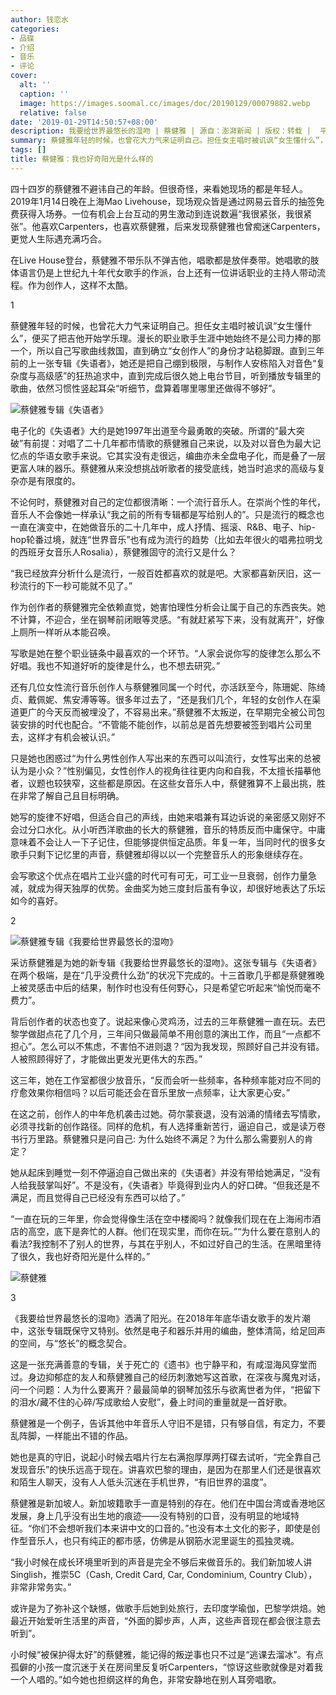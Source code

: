 ```yaml
---
author: 钱恋水
categories:
- 品碟
- 介绍
- 音乐
- 评论
cover:
  alt: ''
  caption: ''
  image: https://images.soomal.cc/images/doc/20190129/00079882.webp
  relative: false
date: '2019-01-29T14:50:57+08:00'
description: 我要给世界最悠长的湿吻 | 蔡健雅 | 源自：澎湃新闻 | 版权：转载 |  平均/总评分：10.00/10
summary: 蔡健雅年轻的时候，也曾花大力气来证明自己。担任女主唱时被讥讽“女生懂什么”，便买了把吉他开始学乐理。漫长的职业歌手生涯中她始终不是公司力捧的那一个，所以自己写歌曲线救国，直到确立“女创作人”的身份才站稳脚跟……
tags: []
title: 蔡健雅：我也好奇阳光是什么样的
---
```


四十四岁的蔡健雅不避讳自己的年龄。但很奇怪，来看她现场的都是年轻人。2019年1月14日晚在上海Mao Livehouse，现场观众皆是通过网易云音乐的抽签免费获得入场券。一位有机会上台互动的男生激动到连说数遍“我很紧张，我很紧张”。他喜欢Carpenters，也喜欢蔡健雅，后来发现蔡健雅也曾痴迷Carpenters，更觉人生际遇充满巧合。

在Live House登台，蔡健雅不带乐队不弹吉他，唱歌都是放伴奏带。她唱歌的肢体语言仍是上世纪九十年代女歌手的作派，台上还有一位讲话职业的主持人带动流程。作为创作人，这样不太酷。

1

蔡健雅年轻的时候，也曾花大力气来证明自己。担任女主唱时被讥讽“女生懂什么”，便买了把吉他开始学乐理。漫长的职业歌手生涯中她始终不是公司力捧的那一个，所以自己写歌曲线救国，直到确立“女创作人”的身份才站稳脚跟。直到三年前的上一张专辑《失语者》，她还是把自己绷到极限，与制作人安栋陷入对音色“复杂度与高级感”的狂热追求中，直到完成后很久她上电台节目，听到播放专辑里的歌曲，依然习惯性竖起耳朵“听细节，盘算着哪里哪里还做得不够好”。

![蔡健雅专辑《失语者》](https://images.soomal.cc/images/doc/20160105/00057665_01.webp)





电子化的《失语者》大约是她1997年出道至今最勇敢的突破。所谓的“最大突破”有前提：对唱了二十几年都市情歌的蔡健雅自己来说，以及对以音色为最大记忆点的华语女歌手来说。它其实没有走很远，编曲亦未全盘电子化，而是叠了一层更富人味的器乐。蔡健雅从来没想挑战听歌者的接受底线，她当时追求的高级与复杂亦是有限度的。

不论何时，蔡健雅对自己的定位都很清晰：一个流行音乐人。在崇尚个性的年代，音乐人不会像她一样承认“我之前的所有专辑都是写给别人的”。只是流行的概念也一直在演变中，在她做音乐的二十几年中，成人抒情、摇滚、R&B、电子、hip-hop轮番过境，就连“世界音乐”也有成为流行的趋势（比如去年很火的唱弗拉明戈的西班牙女音乐人Rosalia），蔡健雅固守的流行又是什么？

“我已经放弃分析什么是流行，一般百姓都喜欢的就是吧。大家都喜新厌旧，这一秒流行的下一秒可能就不见了。”

作为创作者的蔡健雅完全依赖直觉，她害怕理性分析会让属于自己的东西丧失。她不计算，不迎合，坐在钢琴前闭眼等灵感。“有就赶紧写下来，没有就离开”，好像上厕所一样听从本能召唤。

写歌是她在整个职业链条中最喜欢的一个环节。“人家会说你写的旋律怎么那么不好唱。我也不知道好听的旋律是什么，也不想去研究。”

还有几位女性流行音乐创作人与蔡健雅同属一个时代，亦活跃至今，陈珊妮、陈绮贞、戴佩妮、焦安溥等等。很多年过去了，“还是我们几个，年轻的女创作人在渠道更广的今天反而被埋没了，不容易出来。”蔡健雅不太叛逆，在早期完全被公司包装安排的时代也配合。“不管能不能创作，以前总是首先想要被签到唱片公司里去，这样才有机会被认识。”

只是她也困惑过“为什么男性创作人写出来的东西可以叫流行，女性写出来的总被认为是小众？”性别偏见，女性创作人的视角往往更内向和自我，不太擅长描摹他者，议题也较狭窄，这些都是原因。在这些女音乐人中，蔡健雅算不上最出挑，胜在非常了解自己且目标明确。

她写的旋律不好唱，但适合自己的声线，由她来唱兼有耳边诉说的亲密感又刚好不会过分口水化。从小听西洋歌曲的长大的蔡健雅，音乐的特质反而中庸保守。中庸意味着不会让人一下子记住，但能够提供恒定品质。年复一年，当同时代的很多女歌手只剩下记忆里的声音，蔡健雅却得以以一个完整音乐人的形象继续存在。

会写歌这个优点在唱片工业兴盛的时代可有可无，可工业一旦衰弱，创作力量急减，就成为得天独厚的优势。金曲奖为她三度封后虽有争议，却很好地表达了乐坛如今的喜好。

2

![蔡健雅专辑《我要给世界最悠长的湿吻》](https://images.soomal.cc/images/doc/20190129/00079880_01.webp)





采访蔡健雅是为她的新专辑《我要给世界最悠长的湿吻》。这张专辑与《失语者》在两个极端，是在“几乎没费什么劲”的状况下完成的。十三首歌几乎都是蔡健雅晚上被灵感击中后的结果，制作时也没有任何野心，只是希望它听起来“愉悦而毫不费力”。

背后创作者的状态也变了。说起来像心灵鸡汤，过去的三年蔡健雅一直在玩。去巴黎学做甜点花了几个月，三年间只做最简单不用创意的演出工作，而且“一点都不担心”。怎么可以不焦虑，不害怕不进则退？“因为我发现，照顾好自己并没有错。人被照顾得好了，才能做出更发光更伟大的东西。”

这三年，她在工作室都很少放音乐，“反而会听一些频率，各种频率能对应不同的疗愈效果你相信吗？以后可能还会在音乐里放一点频率，让大家更心安。”

在这之前，创作人的中年危机袭击过她。荷尔蒙衰退，没有汹涌的情绪去写情歌，必须寻找新的创作路径。同样的危机，有人选择重新苦行，逼迫自己，或是读万卷书行万里路。蔡健雅只是问自己: 为什么始终不满足？为什么那么需要别人的肯定？

她从起床到睡觉一刻不停逼迫自己做出来的《失语者》并没有带给她满足，“没有人给我鼓掌叫好”。不是没有，《失语者》毕竟得到业内人的好口碑。“但我还是不满足，而且觉得自己已经没有东西可以给了。”

“一直在玩的三年里，你会觉得像生活在空中楼阁吗？就像我们现在在上海闹市酒店的高空，底下是奔忙的人群。他们在现实里，而你在玩。”“为什么要在意别人的看法?我控制不了别人的世界，与其在乎别人，不如过好自己的生活。在黑暗里待了很久，我也好奇阳光是什么样的。”

![蔡健雅](https://images.soomal.cc/images/doc/20190129/00079882.webp)





3

《我要给世界最悠长的湿吻》洒满了阳光。在2018年年底华语女歌手的发片潮中，这张专辑既保守又特别。依然是电子和器乐并用的编曲，整体清简，给足回声的空间，与“悠长”的概念契合。

这是一张充满善意的专辑，关于死亡的《遗书》也宁静平和，有咸湿海风穿堂而过。身边抑郁症的友人和蔡健雅自己的经历刺激她写这首歌，在深夜与魔鬼对话，问一个问题：人为什么要离开？最最简单的钢琴加弦乐与欲离世者为伴，“把留下的泪水/藏不住的心碎/写成歌给人安慰”，叠上时间的重量就是一首好歌。

蔡健雅是一个例子，告诉其他中年音乐人守旧不是错，只有够自信，有定力，不要乱阵脚，一样能出不错的作品。

她也是真的守旧，说起小时候去唱片行左右满抱厚厚两打碟去试听，“完全靠自己发现音乐”的快乐远高于现在。讲喜欢巴黎的理由，是因为在那里人们还是很喜欢和陌生人聊天，没有人人低头沉迷在手机世界，“有旧世界的温度”。

蔡健雅是新加坡人。新加坡籍歌手一直是特别的存在。他们在中国台湾或香港地区发展，身上几乎没有出生地的痕迹――没有特别的口音，没有明显的地域特征。“你们不会想听我们本来讲中文的口音的。”也没有本土文化的影子，即使是创作型音乐人，也只有纯正的都市感，仿佛是从钢筋水泥里诞生的孤独灵魂。

“我小时候在成长环境里听到的声音是完全不够后来做音乐的。我们新加坡人讲Singlish，推崇5C（Cash, Credit Card, Car, Condominium, Country Club），非常非常务实。”

或许是为了弥补这个缺憾，做歌手后她到处旅行，去印度学瑜伽，巴黎学烘焙。她最近开始爱听生活里的声音，“外面的脚步声，人声，这些声音现在都会很注意去听到”。

小时候“被保护得太好”的蔡健雅，能记得的叛逆事也只不过是“逃课去溜冰”。有点孤僻的小孩一度沉迷于关在房间里反复听Carpenters，“惊讶这些歌就像是对着我一个人唱的。”如今她也担纲这样的角色，非常安静地在别人耳旁唱歌。